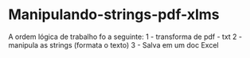 # Manipulando-strings-pdf-xlms
A ordem lógica de trabalho fo a seguinte:
1 - transforma de pdf - txt
2 - manipula as strings (formata o texto)
3 - Salva em um doc Excel
